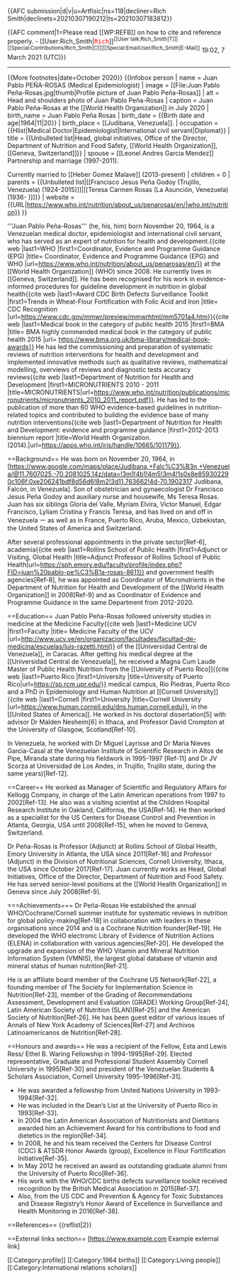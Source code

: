{{AFC submission|d|v|u=Artfisic|ns=118|decliner=Rich Smith|declinets=20210307190212|ts=20210307183812}} <!-- Do not remove this line! -->

{{AFC comment|1=Please read [[WP:REFB]] on how to cite and reference properly. - [[User:Rich_Smith|<kbd style="color: Red;">Rich</kbd>]]<sup>[[User talk:Rich_Smith|T]]&#124;[[Special:Contributions/Rich_Smith|C]]&#124;[[Special:EmailUser/Rich_Smith|E-Mail]]</sup> 19:02, 7 March 2021 (UTC)}}

----

{{More footnotes|date=October 2020}}
{{Infobox person
| name               = Juan Pablo PEÑA-ROSAS (Medical Epidemiologist)
| image              = [[File:Juan Pablo Peña-Rosas.jpg|thumb|Profile picture of Juan Pablo Peña-Rosas]]
| alt                = Head and shoulders photo of Juan Pablo Peña-Rosas
| caption            = Juan Pablo Peña-Rosas at the [[World Health Organization]] in July 2020
| birth_name         = Juan Pablo Peña Rosas
| birth_date         = {{Birth date and age|1964|11|20}}
| birth_place        = [[Judibana, Venezuela]].
| occupation         = {{Hlist|Medical Doctor|Epidemiologist|International civil servant|Diplomat}}
| title              = {{Unbulleted list|Head, global initiatives, Office of the Director, Department of Nutrition and Food Safety, [[World Health Organization]], [[Geneva, Switzerland]]}}
| spouse             = [[Leonel Andres Garcia Mendez]] Partnership and marriage  (1997-2011).

Currently  married to [[Heber Gomez Malave]] (2013-present)
| children           = 0
| parents            = {{Unbulleted list|[[Francisco Jesus Peña Godoy (Trujillo, Venezuela) (1924-2015)]]|[[Teresa Carmen Rosas (La Asunción, Venezuela) (1936- )]]}}
| website            = {{URL|https://www.who.int/nutrition/about_us/penarosas/en/|who.int/nutrition}}
}} 

'''Juan Pablo Peña-Rosas''' (he, his, him) born November 20, 1964, is a Venezuelan medical doctor, epidemiologist and international civil servant, who has served as an expert of nutrition for health and development.<ref>{{cite web |last1=WHO |first1=Coordinator, Evidence and Programme Guidance (EPG) |title= Coordinator, Evidence and Programme Guidance (EPG) and WHO |url=https://www.who.int/nutrition/about_us/penarosas/en/}}</ref> at the [[World Health Organization]] (WHO) since 2008.
He currently lives in [[Geneva, Switzerland]]. He has been recognised for his work in evidence-informed procedures for guideline development in nutrition in global health<ref>{{cite web |last1=Award CDC Birth Defects Surveillance Toolkit |first1=Trends in Wheat-Flour Fortification with Folic Acid and Iron |title= CDC Recognition |url=https://www.cdc.gov/mmwr/preview/mmwrhtml/mm5701a4.htm}}</ref><ref>{{cite web |last1=Medical book in the category of public health 2015 |first1=BMA |title= BMA highly commended medical book in the category of public health 2015 |url= https://www.bma.org.uk/bma-library/medical-book-awards}}</ref>
He has led the commissioning and preparation of systematic reviews of nutrition interventions for health and development and implemented innovative methods such as qualitative reviews, mathematical modelling, overviews of reviews and diagnostic tests accuracy reviews<ref>{{cite web |last1=Department of Nutrition for Health and Development |first1=MICRONUTRIENTS 2010 - 2011 |title=MICRONUTRIENTS|url=https://www.who.int/nutrition/publications/micronutrients/micronutrients_2010_2011_report.pdf}}</ref>. He has led to the publication of more than 60 WHO evidence-based guidelines in nutrition-related topics and contributed to building the evidence base of many nutrition interventions<ref>{{cite web |last1=Department of Nutrition for Health and Development: evidence and programme guidance |first1=2012-2013 biennium report |title=World Health Organization. (‎2014)‎.|url=https://apps.who.int/iris/handle/10665/101179}}</ref>.

==Background==
He was born on November 20, 1964, in [https://www.google.com/maps/place/Judibana,+Falc%C3%B3n,+Venezuela/@11.7607025,-70.2081025,14z/data=!3m1!4b1!4m5!3m4!1s0x8e859302290c106f:0xe206241bdf8d56d6!8m2!3d11.763662!4d-70.1902317 Judibana, Falcón, in Venezuela].
Son of obstetrician and gynaecologist Dr Francisco Jesus Peña Godoy and auxiliary nurse and housewife, Ms Teresa Rosas. Juan has six siblings Gloria del Valle, Myriam Elvira, Victor Manuel, Edgar Francisco, Lyliam Cristina y Francis Teresa, and has lived on and off in Venezuela ー as well as in France, Puerto Rico, Aruba, Mexico, Uzbekistan, the United States of America and Switzerland.

After several professional appointments in the private sector[Ref-6], academia<ref>{{cite web |last1=Rollins School of Public Health |first1=Adjunct or Visiting, Global Health |title=Adjunct Professor of Rollins School of Public Health|url=https://sph.emory.edu/faculty/profile/index.php?FID=juan%20pablo-pe%C3%B1a-rosas-8611}}</ref> and government health agencies[Ref-8], he was appointed as Coordinator of Micronutrients in the Department of Nutrition for Health and Development of the [[World Health Organization]] in 2008[Ref-9] and as Coordinator of Evidence and Programme Guidance in the same Department from 2012-2020.

==Education==
Juan Pablo Peña-Rosas followed university studies in medicine at the Medicine Faculty<ref>{{cite web |last1=Medicine UCV |first1=Faculty |title= Medicine Faculty of the UCV |url=http://www.ucv.ve/en/organizacion/facultades/facultad-de-medicina/escuelas/luis-razetti.html}}</ref> of the [[Universidad Central de Venezuela]], in Caracas. After getting his medical degree at the [[Universidad Central de Venezuela]], he received a Magna Cum Laude Master of Public Health Nutrition from the [[University of Puerto Rico]]<ref>{{cite web |last1=Puerto Rico |first1=University |title=University of Puerto Rico|url=https://sp.rcm.upr.edu/}}</ref> medical campus, Rio Piedras, Puerto Rico and a PhD in Epidemiology and Human Nutrition at [[Cornell University]]<ref>{{cite web |last1=Cornell |first1=University |title=Cornell University |url=https://www.human.cornell.edu/dns.human.cornell.edu}}</ref>, in the [[United States of America]].
He worked in his doctoral dissertation[5] with advisor Dr Malden Nesheim[6] in Ithaca, and Professor David Crompton at the University of Glasgow, Scotland[Ref-10].

In Venezuela, he worked with Dr Miguel Layrisse and Dr Maria Nieves Garcia-Casal at the Venezuelan Institute of Scientific Research in Altos de Pipe, Miranda state during his fieldwork in 1995-1997 [Ref-11] and Dr JV Scorza at Universidad de Los Andes, in Trujillo, Trujillo state, during the same years)[Ref-12].

==Career==
He worked as Manager of Scientific and Regulatory Affairs for Kellogg Company, in charge of the Latin American operations from 1997 to 2002[Ref-13].
He also was a visiting scientist at the Children Hospital Research Institute in Oakland, California, the USA[Ref-14]. He then worked as a specialist for the US Centers for Disease Control and Prevention in Atlanta, Georgia, USA until 2008[Ref-15], when he moved to Geneva, Switzerland.

Dr Peña-Rosas is Professor (Adjunct) at Rollins School of Global Health, Emory University in Atlanta, the USA since 2011[Ref-16] and Professor (Adjunct) in the Division of Nutritional Sciences, Cornell University, Ithaca, the USA since October 2017[Ref-17].
Juan currently works as Head, Global Initiatives, Office of the Director, Department of Nutrition and Food Safety. He has served senior-level positions at the [[World Health Organization]] in Geneva since July 2008[Ref-9].

===Achievements===
Dr Peña-Rosas He established the annual WHO/Cochrane/Cornell summer institute for systematic reviews in nutrition for global policy-making[Ref-18] in collaboration with leaders in these organisations since 2014 and is a Cochrane Nutrition founder[Ref-19].
He developed the WHO electronic Library of Evidence of Nutrition Actions (ELENA) in collaboration with various agencies[Ref-20]. He developed the upgrade and expansion of the WHO Vitamin and Mineral Nutrition Information System (VMNIS), the largest global database of vitamin and mineral status of human nutrition[Ref-21].

He is an affiliate board member of the Cochrane US Network[Ref-22], a founding member of The Society for Implementation Science in Nutrition[Ref-23], member of the Grading of Recommendations Assessment, Development and Evaluation (GRADE) Working Group[Ref-24], Latin American Society of Nutrition (SLAN)[Ref-25] and the American Society of Nutrition[Ref-26]. He has been guest editor of various issues of Annals of New York Academy of Sciences[Ref-27] and Archivos Latinoamericanos de Nutrition[Ref-28].

==Honours and awards==
He was a recipient of the Fellow, Esta and Lewis Ress/ Ethel B. Waring Fellowship in 1994-1995[Ref-29]. Elected representative, Graduate and Professional Student Assembly Cornell University in 1995[Ref-30] and president of the Venezuelan Students & Scholars Association, Cornell University 1995-1996[Ref-31].

* He was awarded a fellowship from United Nations University in 1993-1994[Ref-32].
* He was included in the Dean’s List at the University of Puerto Rico in 1993[Ref-33].
* In 2004 the Latin American Association of Nutritionists and Dietitians awarded him an Achievement Award for his contributions to food and dietetics in the region[Ref-34].
* In 2008, he and his team received the Centers for Disease Control (CDC) & ATSDR Honor Awards (group), Excellence in Flour Fortification Initiative[Ref-35].
* In May 2012 he received an award as outstanding graduate alumni from the University of Puerto Rico[Ref-36].
* His work with the WHO/CDC births defects surveillance toolkit received recognition by the British Medical Association in 2015[Ref-37].
* Also, from the US CDC and Prevention & Agency for Toxic Substances and Disease Registry’s Honor Award of Excellence in Surveillance and Health Monitoring in 2016[Ref-38].

==References==
{{reflist|2}}

==External links section==
[https://www.example.com Example external link]

[[:Category:profile]] 
[[:Category:1964 births]]
[[:Category:Living people]]
[[:Category:International relations scholars]]

<!-- --------------------------------------------------- -->
<!--
[https://zenodo.org/record/4266169 thesis doctoral with.<ref>{{cite web |last1=Zenodo |first1=PhD thesis 1998. |title=PhD thesis, 1998. Zenodo |url=https://zenodo.org/record/4266169}}</ref>. advisor [https://www.human.cornell.edu/people/mcn2 Dr Malden Nesheim in Ithaca, and Professor David Crompton at the University of Glasgow, Scotland. In Venezuela he worked with Dr Miguel Layrisse and Dr Maria Nieves Garcia-Casal fat the Venezuelan]<ref>{{cite web |last1=Malden Nesheim |first1=Dr. |title=Malden Nesheim |url=https://www.annualreviews.org/doi/full/10.1146/annurev-nutr-071811-150715#_i8}}</ref>

'''Timeline'''
* Emory since 2011 (ongoing) https://www.sph.emory.edu/faculty/profile/index.php?FID=8611
* Cochrane Nutrition founder, https://nutrition.cochrane.org/our-team
* Award CDC Birth Defects Surveillance Toolkit, https://www.cdc.gov/ncbddd/birthdefects/surveillancemanual/index.html
* BMA highly commended medical book in the category of public health 2015, https://www.bma.org.uk/bma-library/medical-book-awards
* [[US]] Cochrane Network, Executive Board member, https://us.cochrane.org/cochrane-us-network
* Founding member of the Society for Implementation Science in Nutrition in 2016, https://www.implementnutrition.org/about-sisn/
* Cornell since 2017 (ongoing) https://www.human.cornell.edu/people/jpp3

==Publications==
'''List (no exhaustive) of the relevant publications'''
* Palacios C, Cormick G, Hofmeyr GJ, Garcia-Casal MN, Peña-Rosas JP, Betrán AP, 2020, Calcium-fortified foods in public health programs: considerations for implementation, Annals of New York Academy of Sciences.
* Palacios C, Hofmeyr GJ, Cormick G, Garcia?Casal MN, Peña-Rosas JP, Betrán AP, 2020, Current calcium fortification experiences: a review, Annals of New York Academy of Sciences.
* Thorson AE, Foeller M, Rayco-Solon P, Prinzo ZW, Souza JP, Peña-Rosas JP, 2020, Ebola virus disease and breastfeeding, Lancet, 395, 491.
* Medina-Rivera M, Centeno-Tablante E, Finkelstein JL, Rayco-Solon P, Peña-Rosas JP, Garcia-Casal MN, Rogers L, Ridwan P, Martinez SS, Andrade J, Layden AJ, Chang J, Zambrano MP Ghezzi-Kopel, K, Mehta S, 2020, Presence of Ebola virus in breast milk and risk of mother-to-child transmission: synthesis of evidence, Annals of New York Academy of Sciences,
* Cormick G, Betrán AP, Metz F, Palacios C, Beltrán-Velazquez F, García-Casal MN, Peña-Rosas JP, Hofmeyr GJ, Belizán JM, 2020, Regulatory and policy-related aspects of calcium fortification of foods. Implications for implementing national strategies of calcium fortification, Nutrients, 12, 1022
* Centeno-Tablante E, Medina-Rivera M, Finkelstein JL, Rayco-Solon P, Garcia-Casal MN, Rogers L, Ghezzi-Kopel K, Ridwan P, Peña-Rosas JP, Mehta S, 2020, Transmission of SARS-CoV-2 through breast milk and breastfeeding: a living systematic review, Annals of New York Academy of Sciences,
* Field MS, Mithra P, Estevez D, Peña-Rosas JP, 2020, Wheat flour fortification with iron for reducing anaemia and improving iron status in populations, Cochrane Database of Systematic Reviews, 7,
* Tuncalp Ö, Rogers LM, Lawrie TA, Barreix M, Peña-Rosas JP, Bucagu M, Neilson J, Oladapo OT, 2020, WHO recommendations on antenatal nutrition: an update on multiple micronutrient supplements, BMJ Global Health, 5,
* Peña-Rosas JP, Mithra P, Unnikrishnan B, Kumar N, De-Regil LM, Nair NS, Garcia-Casal MN, Solon JA, 2019, Fortification of rice with vitamins and minerals for addressing micronutrient malnutrition, Cochrane Database of Systematic Reviews,
* García-Casal MN, Peña-Rosas JP, Gomez Malavé H, 2016, Sauces, spices, and condiments: definitions, potential benefits, consumption patterns, and global markets, Annals of the New York Academy of Sciences,
* Garcia-Casal MN, Peña-Rosas JP, Pachón H, De-Regil LM, Centeno Tablante E, Flores-Urrutia MC, 2016, Staple crops biofortified with increased micronutrient content: effects on vitamin and mineral status, as well as health and cognitive function in the general population, Cochrane Database of Systematic Reviews.

Here is a citation to a website.<ref>{{cite web |last1=Smith |first1=Jane |title=Sample title |url=https://www.example.com |website=Sample website |publisher=Sample publisher |accessdate=15 October 2020}}</ref>

Here is a citation to a news article.<ref>{{cite news |last1=Jones |first1=Bob |title=Sample headline |url=https://www.example.org |accessdate=15 October 2020 |work=The Sample Times |date=7 April 2020}}</ref>

Here is a template for facts that lack a citation. {{Citation needed|date=15 October}}

Here is a link to the page for Wikipedia founder [[Jimmy Wales]]. The text displayed for the link can be customized [[Jimmy Wales|like this]]. When links go to pages that do not exist, they appear red, [[This page doesn't exist|like this]].
-->
